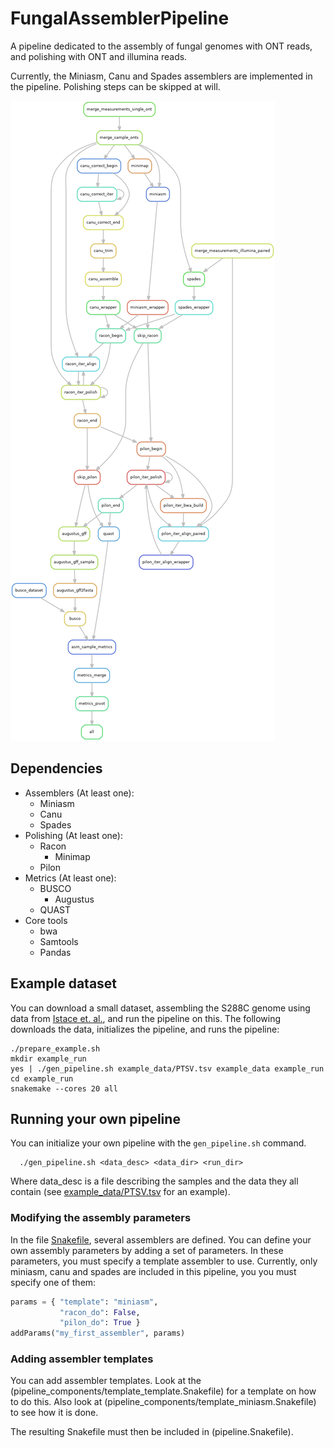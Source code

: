 # FungalAssemblerPipeline
A pipeline dedicated to the assembly of fungal genomes with ONT reads, and polishing with ONT and illumina reads.

Currently, the Miniasm, Canu and Spades assemblers are implemented in the pipeline.
Polishing steps can be skipped at will.

![A graphical representation of the pipeline](/rulegraph.png)

## Dependencies

  * Assemblers (At least one):
    * Miniasm
    * Canu
    * Spades
  * Polishing (At least one):
    * Racon
      * Minimap
    * Pilon
  * Metrics (At least one):
    * BUSCO
      * Augustus
    * QUAST
  * Core tools
    * bwa
    * Samtools
    * Pandas

## Example dataset

You can download a small dataset, assembling the S288C genome using data from [Istace et. al.](https://doi.org/10.1093/gigascience/giw018), and run the pipeline on this.
The following downloads the data, initializes the pipeline, and runs the pipeline:
```shell
./prepare_example.sh
mkdir example_run
yes | ./gen_pipeline.sh example_data/PTSV.tsv example_data example_run
cd example_run
snakemake --cores 20 all
```

## Running your own pipeline
You can initialize your own pipeline with the `gen_pipeline.sh` command.

```shell
  ./gen_pipeline.sh <data_desc> <data_dir> <run_dir>
```
Where data_desc is a file describing the samples and the data they all contain (see [example_data/PTSV.tsv](example_data/PTSV.tsv) for an example).


### Modifying the assembly parameters
In the file [Snakefile](Snakefile), several assemblers are defined.
You can define your own assembly parameters by adding a set of parameters.
In these parameters, you must specify a template assembler to use.
Currently, only miniasm, canu and spades are included in this pipeline, you you must specify one of them:
```python
params = { "template": "miniasm",
           "racon_do": False,
           "pilon_do": True }
addParams("my_first_assembler", params)
```

### Adding assembler templates
You can add assembler templates.
Look at the (pipeline_components/template_template.Snakefile) for a template on how to do this.
Also look at (pipeline_components/template_miniasm.Snakefile) to see how it is done.

The resulting Snakefile must then be included in (pipeline.Snakefile).

